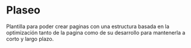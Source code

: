 # Plaseo
Plantilla para poder crear paginas con una estructura basada en la optimización tanto de la pagina como de su desarrollo para mantenerla a corto y largo plazo.
